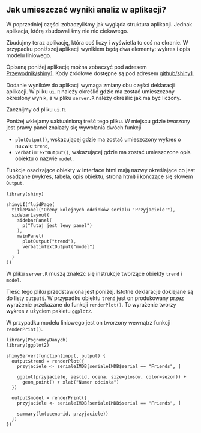 ## Jak umieszczać wyniki analiz w aplikacji?

W poprzedniej części zobaczyliśmy jak wygląda struktura aplikacji. Jednak aplikacja, którą zbudowaliśmy nie nic ciekawego. 

Zbudujmy teraz aplikację, która coś liczy i wyświetla to coś na ekranie. W przypadku poniższej aplikacji wynikiem będą dwa elementy: wykres i opis modelu liniowego. 

Opisaną poniżej aplikację można zobaczyć pod adresem [Przewodnik/shiny1](http://mi2.mini.pw.edu.pl:8080/Przewodnik/shiny1). Kody źródłowe dostępne są pod adresem [github/shiny1](https://github.com/pbiecek/Przewodnik/tree/master/Programowanie/shiny/shiny1/).

Dodanie wyników do aplikacji wymaga zmiany obu części deklaracji aplikacji. W pliku `ui.R` należy określić gdzie ma zostać umieszczony określony wynik, a w pliku `server.R` należy określić jak ma być liczony.

Zacznijmy od pliku `ui.R`. 

Poniżej wklejamy uaktualnioną treść tego pliku. W miejscu gdzie tworzony jest prawy panel znalazły się wywołania dwóch funkcji 

* `plotOutput()`, wskazującej gdzie ma zostać umieszczony wykres o nazwie `trend`,
* `verbatimTextOutput()`, wskazującej gdzie ma zostać umieszczone opis obiektu o nazwie `model`.

Funkcje osadzające obiekty w interface html mają nazwy określające co jest osadzane (wykres, tabela, opis obiektu, strona html) i kończące się słowem `Output`.

```
library(shiny)

shinyUI(fluidPage(
  titlePanel("Oceny kolejnych odcinków serialu 'Przyjaciele'"),
  sidebarLayout(
    sidebarPanel(
      p("Tutaj jest lewy panel")
    ),
    mainPanel(
      plotOutput("trend"),
      verbatimTextOutput("model")
    )
  )
))
```

W pliku `server.R` muszą znaleźć się instrukcje tworzące obiekty `trend` i `model`. 

Treść tego pliku przedstawiona jest poniżej. Istotne deklaracje doklejane są do listy `output$`. W przypadku obiektu `trend` jest on produkowany przez wyrażenie przekazane do funkcji `renderPlot()`. To wyrażenie tworzy wykres z użyciem pakietu `ggplot2`.

W przypadku modelu liniowego jest on tworzony wewnątrz funkcji `renderPrint()`. 

```
library(PogromcyDanych)
library(ggplot2)

shinyServer(function(input, output) {
  output$trend = renderPlot({
    przyjaciele <- serialeIMDB[serialeIMDB$serial == "Friends", ]
    
    ggplot(przyjaciele, aes(id, ocena, size=glosow, color=sezon)) +
      geom_point() + xlab("Numer odcinka")
  })
  
  output$model = renderPrint({
    przyjaciele <- serialeIMDB[serialeIMDB$serial == "Friends", ]
    
    summary(lm(ocena~id, przyjaciele))
  })
})
```

